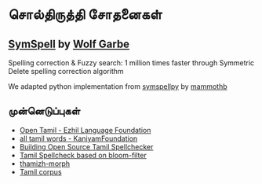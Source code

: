 # சொல்திருத்தி சோதனைகள் 

## [SymSpell](https://github.com/wolfgarbe/SymSpell) by [Wolf Garbe](https://github.com/wolfgarbe/)
Spelling correction & Fuzzy search: 1 million times faster through Symmetric Delete spelling correction algorithm

We adapted python implementation from [symspellpy](https://github.com/mammothb/symspellpy) by [mammothb](https://github.com/mammothb/)

## முன்னெடுப்புகள்
- [Open Tamil - Ezhil Language Foundation](https://github.com/Ezhil-Language-Foundation/open-tamil)
- [all tamil words - KaniyamFoundation](https://github.com/KaniyamFoundation/all_tamil_words)
- [Building Open Source Tamil Spellchecker](https://goinggnu.wordpress.com/2020/06/04/building-open-source-tamil-spellchecker-day-7-scrapping-websites-to-get-more-words/)
- [Tamil Spellcheck based on bloom-filter](https://gist.github.com/malaikannan/21fda36bd0bec126dd598924af1ab482)
- [thamizh-morph](https://sarves.github.io/thamizhi-morph/)
- [Tamil corpus](https://github.com/neechalkaran/Tamil-corpus)
